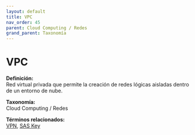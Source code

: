 ```yaml
---
layout: default
title: VPC
nav_order: 45
parent: Cloud Computing / Redes
grand_parent: Taxonomía
---
```


# VPC

**Definición:**  
Red virtual privada que permite la creación de redes lógicas aisladas dentro de un entorno de nube.

**Taxonomía:**  
Cloud Computing / Redes

**Términos relacionados:**  
[VPN](https://maleniski.github.io/diccionario-angl-tec-mx/docs/taxonomia/cloud-computing-/-redes/vpn.html), [SAS Key](https://maleniski.github.io/diccionario-angl-tec-mx/docs/taxonomia/cloud-computing-/-redes/sas-key.html)
